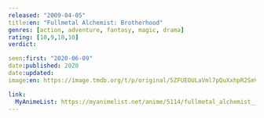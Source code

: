 ```yaml
---
released: "2009-04-05"
title:en: "Fullmetal Alchemist: Brotherhood"
genres: [action, adventure, fantasy, magic, drama]
rating: [10,9,10,10]
verdict:

seen:first: "2020-06-09"
date:published: 2020
date:updated:
image:en: https://image.tmdb.org/t/p/original/5ZFUEOULaVml7pQuXxhpR2SmVUw.jpg

link:
  MyAnimeList: https://myanimelist.net/anime/5114/fullmetal_alchemist__brotherhood/
---
```

